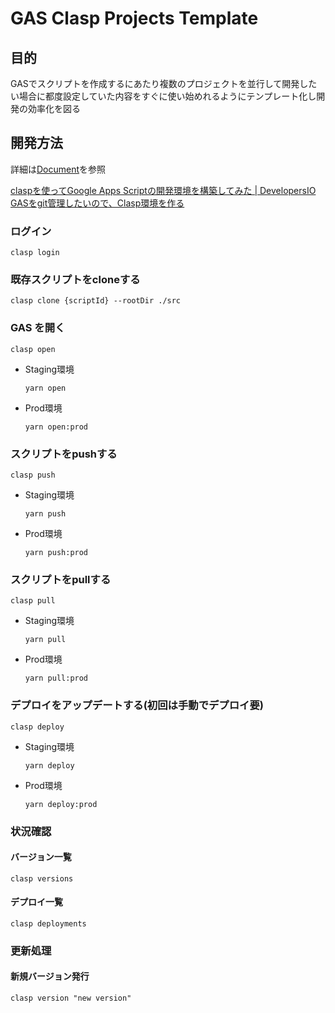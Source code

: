 # GAS Clasp Projects Template

## 目的

GASでスクリプトを作成するにあたり複数のプロジェクトを並行して開発したい場合に都度設定していた内容をすぐに使い始めれるようにテンプレート化し開発の効率化を図る

## 開発方法

詳細は[Document](https://developers.google.com/apps-script/guides/clasp)を参照

[claspを使ってGoogle Apps Scriptの開発環境を構築してみた | DevelopersIO](https://dev.classmethod.jp/articles/vscode-clasp-setting/)  
[GASをgit管理したいので、Clasp環境を作る](https://zenn.dev/marusho/scraps/3579309aabf5eb)  




### ログイン

```
clasp login
```

### 既存スクリプトをcloneする

```
clasp clone {scriptId} --rootDir ./src
```

### GAS を開く

```
clasp open
```

- Staging環境
  ```
  yarn open
  ```

- Prod環境
  ```
  yarn open:prod
  ```

### スクリプトをpushする

```
clasp push
```

- Staging環境
  ```
  yarn push
  ```

- Prod環境
  ```
  yarn push:prod
  ```

### スクリプトをpullする

```
clasp pull
```

- Staging環境
  ```
  yarn pull
  ```

- Prod環境
  ```
  yarn pull:prod
  ```

### デプロイをアップデートする(初回は手動でデプロイ要)

```
clasp deploy
```

- Staging環境
  ```
  yarn deploy
  ```

- Prod環境
  ```
  yarn deploy:prod
  ```

### 状況確認

#### バージョン一覧

```
clasp versions
```

#### デプロイ一覧

```
clasp deployments
```

### 更新処理

#### 新規バージョン発行

```
clasp version "new version"
```
